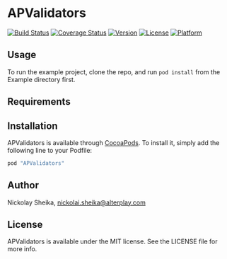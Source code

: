 # APValidators

[![Build Status](https://www.bitrise.io/app/c310b69440b5dc74.svg?token=MYgb5mr11INehfMT5USCTg&branch=master)](https://www.bitrise.io/app/c310b69440b5dc74)
[![Coverage Status](https://coveralls.io/repos/github/Alterplay/APValidators/badge.svg?branch=master)](https://coveralls.io/github/Alterplay/APValidators?branch=master)
[![Version](https://img.shields.io/cocoapods/v/APValidators.svg?style=flat)](http://cocoapods.org/pods/APValidators)
[![License](https://img.shields.io/cocoapods/l/APValidators.svg?style=flat)](http://cocoapods.org/pods/APValidators)
[![Platform](https://img.shields.io/cocoapods/p/APValidators.svg?style=flat)](http://cocoapods.org/pods/APValidators)

## Usage

To run the example project, clone the repo, and run `pod install` from the Example directory first.

## Requirements

## Installation

APValidators is available through [CocoaPods](http://cocoapods.org). To install
it, simply add the following line to your Podfile:

```ruby
pod "APValidators"
```

## Author

Nickolay Sheika, nickolai.sheika@alterplay.com

## License

APValidators is available under the MIT license. See the LICENSE file for more info.
